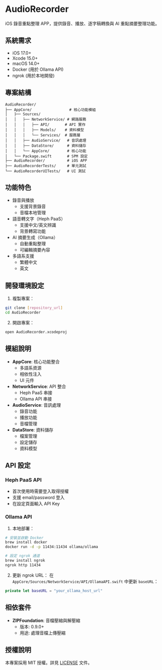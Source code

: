 # AudioRecorder

iOS 錄音重點整理 APP，提供錄音、播放、逐字稿轉換與 AI 重點摘要整理功能。

## 系統需求

- iOS 17.0+
- Xcode 15.0+
- macOS 14.0+
- Docker (用於 Ollama API)
- ngrok (用於本地開發)

## 專案結構

```
AudioRecorder/
├── AppCore/                 # 核心功能模組
│   ├── Sources/
│   │   ├── NetworkService/ # 網路服務
│   │   │   ├── API/       # API 實作
│   │   │   ├── Models/    # 資料模型
│   │   │   └── Services/  # 服務層
│   │   ├── AudioService/   # 音訊處理
│   │   ├── DataStore/      # 資料儲存
│   │   └── AppCore/        # 核心功能
│   └── Package.swift       # SPM 設定
├── AudioRecorder/          # iOS APP
├── AudioRecorderTests/     # 單元測試
└── AudioRecorderUITests/   # UI 測試
```

## 功能特色

- 錄音與播放
  - 支援背景錄音
  - 音檔本地管理
- 語音轉文字（Heph PaaS）
  - 支援中文/英文辨識
  - 背景轉寫功能
- AI 摘要生成（Ollama）
  - 自動重點整理
  - 可編輯摘要內容
- 多語系支援
  - 繁體中文
  - 英文

## 開發環境設定

1. 複製專案：
```bash
git clone [repository_url]
cd AudioRecorder
```

2. 開啟專案：
```bash
open AudioRecorder.xcodeproj
```

## 模組說明

- **AppCore**: 核心功能整合
  - 多語系資源
  - 相依性注入
  - UI 元件
- **NetworkService**: API 整合
  - Heph PaaS 串接
  - Ollama API 串接
- **AudioService**: 音訊處理
  - 錄音功能
  - 播放功能
  - 音檔管理
- **DataStore**: 資料儲存
  - 檔案管理
  - 設定儲存
  - 資料模型

## API 設定

### Heph PaaS API
- 首次使用時需要登入取得授權
- 支援 email/password 登入
- 在設定頁面輸入 API Key

### Ollama API
1. 本地部署：
```bash
# 安裝並啟動 Docker
brew install docker
docker run -d -p 11434:11434 ollama/ollama

# 設定 ngrok 通道
brew install ngrok
ngrok http 11434
```

2. 更新 ngrok URL：
在 `AppCore/Sources/NetworkService/API/OllamaAPI.swift` 中更新 `baseURL`：
```swift
private let baseURL = "your_ollama_host_url"
```

## 相依套件

- **ZIPFoundation**: 音檔壓縮與解壓縮
  - 版本: 0.9.0+
  - 用途: 處理音檔上傳壓縮

## 授權說明

本專案採用 MIT 授權。詳見 [LICENSE](LICENSE) 文件。 